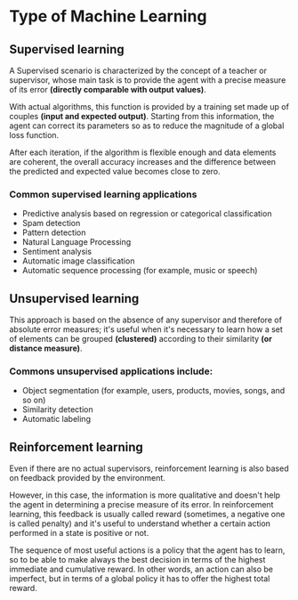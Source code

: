 # Type of Machine Learning

## Supervised learning

A Supervised scenario is characterized by the concept of a teacher or supervisor, whose main task is to provide the agent with a precise measure of its error **\(directly comparable with output values\)**.

With actual algorithms, this function is provided by a training set made up of couples **\(input and expected output\)**. Starting from this information, the agent can correct its parameters so as to reduce the magnitude of a global loss function.

After each iteration, if the algorithm is flexible enough and data elements are coherent, the overall accuracy increases and the difference between the predicted and expected value becomes close to zero.

### Common supervised learning applications

* Predictive analysis based on regression or categorical classification
* Spam detection
* Pattern detection
* Natural Language Processing
* Sentiment analysis
* Automatic image classification
* Automatic sequence processing \(for example, music or speech\)

## Unsupervised learning

This approach is based on the absence of any supervisor and therefore of absolute error measures; it's useful when it's necessary to learn how a set of elements can be grouped **\(clustered\)** according to their similarity **\(or distance measure\)**.

### Commons unsupervised applications include:

* Object segmentation \(for example, users, products, movies, songs, and so on\)
* Similarity detection
* Automatic labeling

## Reinforcement learning

Even if there are no actual supervisors, reinforcement learning is also based on feedback provided by the environment.

However, in this case, the information is more qualitative and doesn't help the agent in determining a precise measure of its error. In reinforcement learning, this feedback is usually called reward \(sometimes, a negative one is called penalty\) and it's useful to understand whether a certain action performed in a state is positive or not.

The sequence of most useful actions is a policy that the agent has to learn, so to be able to make always the best decision in terms of the highest immediate and cumulative reward. In other words, an action can also be imperfect, but in terms of a global policy it has to offer the highest total reward.



